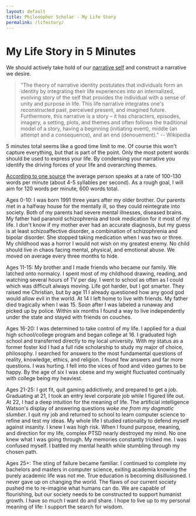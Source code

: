 ```yaml
---
layout: default
title: Philosopher Scholar - My Life Story
permalink: /lifestory/
---
```


# My Life Story in 5 Minutes

We should actively take hold of our [narrative self](https://en.wikipedia.org/wiki/Narrative_identity) and construct a narrative we desire.

> "The theory of narrative identity postulates that individuals form an identity by integrating their life experiences into an internalized, evolving story of the self that provides the individual with a sense of unity and purpose in life. This life narrative integrates one's reconstructed past, perceived present, and imagined future. Furthermore, this narrative is a story – it has characters, episodes, imagery, a setting, plots, and themes and often follows the traditional model of a story, having a beginning (initiating event), middle (an attempt and a consequence), and an end (denouement)." -- Wikipedia

5 minutes total seems like a good time limit to me. Of course this won't capture everything, but that is part of the point. Only the most potent words should be used to express your life. By condensing your narrative you identify the driving forces of your life and overarching themes.

[According to one source](https://wordcounter.net/blog/2016/06/02/101702_how-fast-average-person-speaks.html) the average person speaks at a rate of 100-130 words per minute (about 4-5 syllables per second). As a rough goal, I will aim for 120 words per minute, 600 words total.

Ages 0-10:
I was born 1991 three years after my older brother. Our parents met in a halfway house for the mentally ill, so they could reintegrate into society. Both of my parents had severe mental illnesses, diseased brains. My father had paranoid schizophrenia and took medication for it most of my life. I don't know if my mother ever had an accurate diagnosis, but my guess is at least schizoaffective disorder, a combination of schizophrenia and bipolar disorder. She stopped taking medication when I was two or three. My childhood was a horror I would not wish on my greatest enemy. No child should live in chaos facing mental, physical, and emotional abuse. We moved on average every three months to hide.

Ages 11-15:
My brother and I made friends who became our family. We latched onto normalcy. I spent most of my childhood drawing, reading, and watching several hours of TV per day. I went to school as often as I could which was difficult always moving. Life got harder, but I got smarter. They raised me Christian, but by age 11 I already questioned how any good god would allow evil in the world. At 14 I left home to live with friends. My father died tragically when I was 15. Soon after I was labeled a runaway and picked up by police. Within six months I found a way to live independently under the state and stayed with friends on couches.

Ages 16-20:
I was determined to take control of my life. I applied for a dual high school/college program and began college at 16. I graduated high school and transferred directly to my local university. With my status as a former foster kid I had a full ride scholarship to study my major of choice, philosophy. I searched for answers to the most fundamental questions of reality, knowledge, ethics, and religion. I found few answers and far more questions. I was hurting. I fell into the vices of food and video games to be happy. By the age of six I was obese and my weight fluctuated continually with college being my heaviest.

Ages 21-25:
I got fit, quit gaming addictively, and prepared to get a job. Graduating at 21, I took an entry level corporate job while I figured life out. At 22, I had a deep intuition for the meaning of life. The artificial intelligence Watson's display of answering questions _woke me from my dogmatic slumber_. I quit my job and returned to school to learn computer science to refine and test my ideas. My whole life I studied rationality to defend myself against insanity. I knew I was high risk. When I found purpose, meaning, and direction for my life, complex PTSD nearly destroyed my mind. No one knew what I was going through. My memories constantly tricked me. I was confused myself. I battled my mental health while stumbling through my chosen path.

Ages 25+:
The sting of failure became familiar. I continued to complete my bachelors and masters in computer science, exiting academia knowing the purely academic life was not me. True education is becoming disillusioned. I never gave up on changing the world. The flaws of our current society pushed me to re-imagine what humans can do. We are capable of flourishing, but our society needs to be constructed to support humanist growth. I have so much I want do and share. I hope to live up to my personal meaning of life: I support the search for wisdom.
